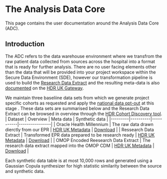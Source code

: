 # The Analysis Data Core

This page contains the user documentation around the Analysis Data Core (ADC).

## Introduction

The ADC refers to the data warehouse environment where we transfrom the raw patient data collected from sources across the hospital into a format that is ready for further analysis. 
There are no user facing elements other than the data that will be provided into your project workspace within the Secure Data Environment (SDE), however our transformation pipeline is used to build the [Research Data Extract](https://github.com/Barts-Life-Science/Research-Data-Extract) and the resulting meta-data is also [documented](https://healthdatagateway.org/en/dataset/648) on the [HDR UK Gateway](https://healthdatagateway.org/en).

We maintain three baseliine data sets from which we generate project specific cohorts as requested and apply the [national data opt-out](https://digital.nhs.uk/services/national-data-opt-out) at this stage . These data sets are summarised below and the Research Data Extract can be browsed in overview through the [HDR Cohort Discovery tool](https://healthdatagateway.org/en/about/cohort-discovery).
| Dataset | Overview | Meta data | Synthetic data |
|---------|----------|-----------|----------------|
| Oracle Health Millennium | The raw data drawn dierctly from our EPR | [HDR UK Metadata](https://healthdatagateway.org/dataset/992) | [Download](https://bhdppublicassets.blob.core.windows.net/$web/millenium_synth.zip) |
| Ressearch Data Extract | Transformed EPR data prepared to be research ready | [HDR UK Metadata](https://healthdatagateway.org/en/dataset/648) | [Download](https://bhdppublicassets.blob.core.windows.net/$web/research_data_extract_synth.zip) |
| OMOP Encoded Reesearch Data Extract | The research data extract mapped into the OMOP CDM | [HDR UK Metadata](https://healthdatagateway.org/dataset/1098) | [Download](https://bhdppublicassets.blob.core.windows.net/$web/omop_synth.zip) |

Each synthetic data table is at most 10,000 rows and generated using a Gaussian Copula synthesizer for high statistic similarity between the source and synthetic data.
